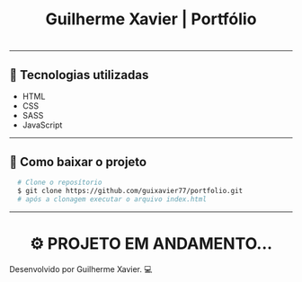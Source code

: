 <h1 align="center">
  Guilherme Xavier | Portfólio
</h1>
<h1 align="center">
  
</h1>

---

## 🚀 Tecnologias utilizadas

- HTML
- CSS
- SASS
- JavaScript

---

## 📁 Como baixar o projeto

```bash
  # Clone o reposítorio
  $ git clone https://github.com/guixavier77/portfolio.git
  # após a clonagem executar o arquivo index.html
```

---

<h1 align="center">
  ⚙ PROJETO EM ANDAMENTO...
</h1>
Desenvolvido por Guilherme Xavier. 💻
